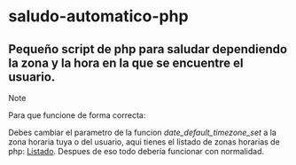 # saludo-automatico-php
## Pequeño script de php para saludar dependiendo la zona y la hora en la que se encuentre el usuario.

> [!NOTE]
> Para que funcione de forma correcta:

Debes cambiar el parametro de la funcion _date_default_timezone_set_ a la zona horaria tuya o del usuario, aqui tienes el listado de zonas horarias de php: [Listado](https://www.php.net/manual/es/timezones.php). Despues de eso todo debería funcionar con normalidad.
